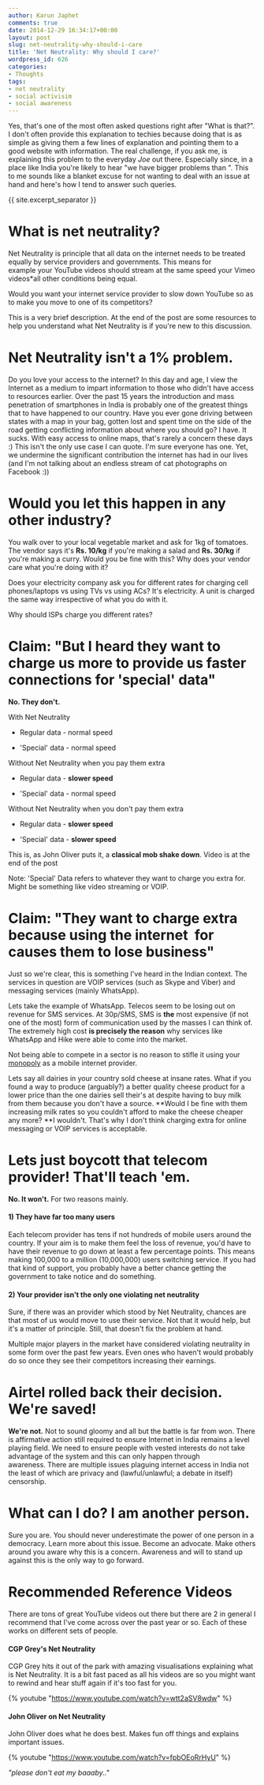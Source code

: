 ```yaml
---
author: Karun Japhet
comments: true
date: 2014-12-29 16:34:17+00:00
layout: post
slug: net-neutrality-why-should-i-care
title: 'Net Neutrality: Why should I care?'
wordpress_id: 626
categories:
- Thoughts
tags:
- net neutrality
- social activisim
- social awareness
---
```


Yes, that's one of the most often asked questions right after "What is that?". I don't often provide this explanation to techies because doing that is as simple as giving them a few lines of explanation and pointing them to a good website with information. The real challenge, if you ask me, is explaining this problem to the everyday _Joe_ out there. Especially since, in a place like India you're likely to hear "we have bigger problems than _<insert issue here>_". This to me sounds like a blanket excuse for not wanting to deal with an issue at hand and here's how I tend to answer such queries.

{{ site.excerpt_separator }}


# What is net neutrality?


Net Neutrality is principle that all data on the internet needs to be treated equally by service providers and governments. This means for example your YouTube videos should stream at the same speed your Vimeo videos*all other conditions being equal.

Would you want your internet service provider to slow down YouTube so as to make you move to one of its competitors?

This is a very brief description. At the end of the post are some resources to help you understand what Net Neutrality is if you're new to this discussion.


# Net Neutrality isn't a 1% problem.


Do you love your access to the internet? In this day and age, I view the Internet as a medium to impart information to those who didn't have access to resources earlier. Over the past 15 years the introduction and mass penetration of smartphones in India is probably one of the greatest things that to have happened to our country. Have you ever gone driving between states with a map in your bag, gotten lost and spent time on the side of the road getting conflicting information about where you should go? I have. It sucks. With easy access to online maps, that's rarely a concern these days :) This isn't the only use case I can quote. I'm sure everyone has one. Yet, we undermine the significant contribution the internet has had in our lives (and I'm not talking about an endless stream of cat photographs on Facebook :))


# Would you let this happen in any other industry?


You walk over to your local vegetable market and ask for 1kg of tomatoes. The vendor says it's **Rs. 10/kg** if you're making a salad and **Rs. 30/kg** if you're making a curry. Would you be fine with this? Why does your vendor care what you're doing with it?

Does your electricity company ask you for different rates for charging cell phones/laptops vs using TVs vs using ACs? It's electricity. A unit is charged the same way irrespective of what you do with it.

Why should ISPs charge you different rates?


# Claim: "But I heard they want to charge us more to provide us faster connections for 'special' data"


**No. They don't.**

With Net Neutrality




  * Regular data - normal speed


  * 'Special' data - normal speed


Without Net Neutrality when you pay them extra


  * Regular data - **slower speed**


  * 'Special' data - normal speed


Without Net Neutrality when you don't pay them extra


  * Regular data - **slower speed**


  * 'Special' data - **slower speed**


This is, as John Oliver puts it, a **classical mob shake down**. Video is at the end of the post

Note: 'Special' Data refers to whatever they want to charge you extra for. Might be something like video streaming or VOIP.


# Claim: "They want to charge extra because using the internet  for <service name> causes them to lose business"


Just so we're clear, this is something I've heard in the Indian context. The services in question are VOIP services (such as Skype and Viber) and messaging services (mainly WhatsApp).

Lets take the example of WhatsApp. Telecos seem to be losing out on revenue for SMS services. At 30p/SMS, SMS is **the** most expensive (if not one of the most) form of communication used by the masses I can think of. The extremely high cost **is precisely the reason** why services like WhatsApp and Hike were able to come into the market.

Not being able to compete in a sector is no reason to stifle it using your [monopoly](http://dictionary.reference.com/browse/monopoly) as a mobile internet provider.

Lets say all dairies in your country sold cheese at insane rates. What if you found a way to produce (arguably?) a better quality cheese product for a lower price than the one dairies sell their's at despite having to buy milk from them because you don't have a source. **Would I be fine with them increasing milk rates so you couldn't afford to make the cheese cheaper any more? **I wouldn't. That's why I don't think charging extra for online messaging or VOIP services is acceptable.


# Lets just boycott that telecom provider! That'll teach 'em.


**No. It won't.** For two reasons mainly.


#### 1) They have far too many users


Each telecom provider has tens if not hundreds of mobile users around the country. If your aim is to make them feel the loss of revenue, you'd have to have their revenue to go down at least a few percentage points. This means making 100,000 to a million (10,000,000) users switching service. If you had that kind of support, you probably have a better chance getting the government to take notice and do something.


#### 2) Your provider isn't the only one violating net neutrality


Sure, if there was an provider which stood by Net Neutrality, chances are that most of us would move to use their service. Not that it would help, but it's a matter of principle. Still, that doesn't fix the problem at hand.

Multiple major players in the market have considered violating neutrality in some form over the past few years. Even ones who haven't would probably do so once they see their competitors increasing their earnings.


# Airtel rolled back their decision. We're saved!


**We're not.** Not to sound gloomy and all but the battle is far from won. There is affirmative action still required to ensure Internet in India remains a level playing field. We need to ensure people with vested interests do not take advantage of the system and this can only happen through awareness. There are multiple issues plaguing internet access in India not the least of which are privacy and (lawful/unlawful; a debate in itself) censorship.


# What can I do? I am another person.


Sure you are. You should never underestimate the power of one person in a democracy. Learn more about this issue. Become an advocate. Make others around you aware why this is a concern. Awareness and will to stand up against this is the only way to go forward.


# Recommended Reference Videos


There are tons of great YouTube videos out there but there are 2 in general I recommend that I've come across over the past year or so. Each of these works on different sets of people.


#### CGP Grey's Net Neutrality


CGP Grey hits it out of the park with amazing visualisations explaining what is Net Neutrality. It is a bit fast paced as all his videos are so you might want to rewind and hear stuff again if it's too fast for you.

{% youtube "https://www.youtube.com/watch?v=wtt2aSV8wdw" %}


#### John Oliver on Net Neutrality


John Oliver does what he does best. Makes fun off things and explains important issues.

{% youtube "https://www.youtube.com/watch?v=fpbOEoRrHyU" %}

_"please don't eat my baaaby.."_
